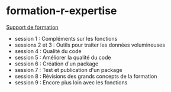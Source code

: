 # formation-r-expertise

[Support de formation](https://formation-rexpertise.lab.sspcloud.fr/)

- session 1 : Compléments sur les fonctions
- sessions 2 et 3 : Outils pour traiter les données volumineuses
- session 4 : Qualité du code
- session 5 : Améliorer la qualité du code
- session 6 : Création d'un package
- session 7 : Test et publication d'un package
- session 8 : Révisions des grands concepts de la formation
- session 9 : Encore plus loin avec les fonctions
  
